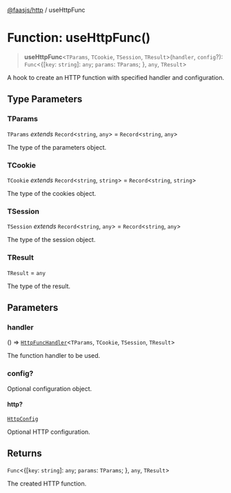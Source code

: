 [@faasjs/http](../README.md) / useHttpFunc

# Function: useHttpFunc()

> **useHttpFunc**\<`TParams`, `TCookie`, `TSession`, `TResult`\>(`handler`, `config`?): `Func`\<\{[`key`: `string`]: `any`; `params`: `TParams`; \}, `any`, `TResult`\>

A hook to create an HTTP function with specified handler and configuration.

## Type Parameters

### TParams

`TParams` *extends* `Record`\<`string`, `any`\> = `Record`\<`string`, `any`\>

The type of the parameters object.

### TCookie

`TCookie` *extends* `Record`\<`string`, `string`\> = `Record`\<`string`, `string`\>

The type of the cookies object.

### TSession

`TSession` *extends* `Record`\<`string`, `any`\> = `Record`\<`string`, `any`\>

The type of the session object.

### TResult

`TResult` = `any`

The type of the result.

## Parameters

### handler

() => [`HttpFuncHandler`](../type-aliases/HttpFuncHandler.md)\<`TParams`, `TCookie`, `TSession`, `TResult`\>

The function handler to be used.

### config?

Optional configuration object.

#### http?

[`HttpConfig`](../type-aliases/HttpConfig.md)

Optional HTTP configuration.

## Returns

`Func`\<\{[`key`: `string`]: `any`; `params`: `TParams`; \}, `any`, `TResult`\>

The created HTTP function.
